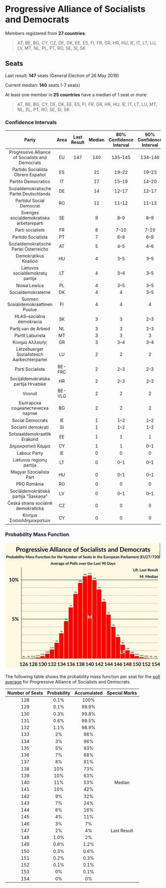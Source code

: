 # Progressive Alliance of Socialists and Democrats

Members registered from **27 countries**:

> AT, BE, BG, CY, CZ, DE, DK, EE, ES, FI, FR, GR, HR, HU, IE, IT, LT, LU, LV, MT, NL, PL, PT, RO, SE, SI, SK

## Seats

Last result: **147** seats (General Election of 26 May 2019)

Current median: **140** seats (-7 seats)

At least one member in **25 countries** have a median of 1 seat or more:

> AT, BE, BG, CY, DE, DK, EE, ES, FI, FR, GR, HR, HU, IE, IT, LT, LU, MT, NL, PL, PT, RO, SE, SI, SK

### Confidence Intervals

| Party | Area | Last Result | Median | 80% Confidence Interval | 90% Confidence Interval | 95% Confidence Interval | 99% Confidence Interval |
|:-----:|:----:|:-----------:|:------:|:-----------------------:|:-----------------------:|:-----------------------:|:-----------------------:|
| Progressive Alliance of Socialists and Democrats | EU | 147 | 140 | 135–145 | 134–146 | 133–147 | 131–150 |
| Partido Socialista Obrero Español | ES | | 21 | 19–22 | 19–23 | 18–23 | 17–25 |
| Partito Democratico | IT | | 17 | 15–19 | 14–20 | 14–20 | 13–21 |
| Sozialdemokratische Partei Deutschlands | DE | | 14 | 12–17 | 12–17 | 11–17 | 11–19 |
| Partidul Social Democrat | RO | | 12 | 11–12 | 11–13 | 11–13 | 10–13 |
| Sveriges socialdemokratiska arbetareparti | SE | | 9 | 8–9 | 8–9 | 8–9 | 7–10 |
| Parti socialiste | FR | | 8 | 7–10 | 7–10 | 7–10 | 6–11 |
| Partido Socialista | PT | | 7 | 6–8 | 6–9 | 5–9 | 5–9 |
| Sozialdemokratische Partei Österreichs | AT | | 5 | 4–5 | 4–6 | 4–6 | 4–6 |
| Demokratikus Koalíció | HU | | 4 | 3–5 | 3–5 | 2–5 | 2–6 |
| Lietuvos socialdemokratų partija | LT | | 4 | 3–4 | 3–5 | 3–5 | 3–5 |
| Nowa Lewica | PL | | 4 | 3–5 | 3–5 | 3–5 | 3–6 |
| Socialdemokraterne | DK | | 4 | 4 | 3–5 | 3–5 | 3–5 |
| Suomen Sosialidemokraattinen Puolue | FI | | 4 | 4 | 4 | 3–4 | 3–5 |
| HLAS–sociálna demokracia | SK | | 3 | 3 | 2–3 | 2–3 | 2–3 |
| Partij van de Arbeid | NL | | 3 | 3 | 2–3 | 2–3 | 2–4 |
| Partit Laburista | MT | | 3 | 3 | 3 | 3 | 2–4 |
| Κίνημα Αλλαγής | GR | | 3 | 3–4 | 3–4 | 3–4 | 2–4 |
| Lëtzebuerger Sozialistesch Aarbechterpartei | LU | | 2 | 2 | 2 | 2 | 2 |
| Parti Socialiste | BE-FRC | | 2 | 2–3 | 2–3 | 2–3 | 2–3 |
| Socijaldemokratska partija Hrvatske | HR | | 2 | 2–3 | 2–3 | 2–3 | 2–3 |
| Vooruit | BE-VLG | | 2 | 2 | 2 | 1–2 | 1–2 |
| Българска социалистическа партия | BG | | 2 | 2 | 2 | 2–3 | 1–3 |
| Social Democrats | IE | | 1 | 1–2 | 1–2 | 1–2 | 1–2 |
| Socialni demokrati | SI | | 1 | 1–2 | 1–2 | 1–2 | 1–2 |
| Sotsiaaldemokraatlik Erakond | EE | | 1 | 1 | 1 | 0–1 | 0–1 |
| Δημοκρατικό Κόμμα | CY | | 1 | 1 | 0–1 | 0–1 | 0–1 |
| Labour Party | IE | | 0 | 0 | 0 | 0 | 0 |
| Lietuvos regionų partija | LT | | 0 | 0–1 | 0–1 | 0–1 | 0–1 |
| Magyar Szocialista Párt | HU | | 0 | 0–1 | 0–1 | 0–1 | 0–1 |
| PRO România | RO | | 0 | 0 | 0 | 0 | 0 |
| Sociāldemokrātiskā partija “Saskaņa” | LV | | 0 | 0–1 | 0–1 | 0–1 | 0–1 |
| Česká strana sociálně demokratická | CZ | | 0 | 0 | 0 | 0–1 | 0–1 |
| Κίνημα Σοσιαλδημοκρατών | CY | | 0 | 0 | 0 | 0 | 0 |

### Probability Mass Function

![Graph with seats probability mass function not yet produced](average-2023-12-31-seats-pmf-progressiveallianceofsocialistsanddemocrats.png "Seats Probability Mass Function")

The following table shows the probability mass function per seat for the [poll average](average-2023-12-31.html) for Progressive Alliance of Socialists and Democrats.

| Number of Seats | Probability | Accumulated | Special Marks |
|:---------------:|:-----------:|:-----------:|:-------------:|
| 128 | 0.1% | 100% |  |
| 129 | 0.1% | 99.9% |  |
| 130 | 0.3% | 99.8% |  |
| 131 | 0.6% | 99.5% |  |
| 132 | 1.1% | 98.9% |  |
| 133 | 2% | 98% |  |
| 134 | 3% | 96% |  |
| 135 | 5% | 93% |  |
| 136 | 7% | 88% |  |
| 137 | 8% | 81% |  |
| 138 | 10% | 73% |  |
| 139 | 10% | 63% |  |
| 140 | 11% | 53% | Median |
| 141 | 10% | 42% |  |
| 142 | 9% | 32% |  |
| 143 | 7% | 24% |  |
| 144 | 6% | 16% |  |
| 145 | 4% | 11% |  |
| 146 | 3% | 7% |  |
| 147 | 2% | 4% | Last Result |
| 148 | 1.0% | 2% |  |
| 149 | 0.6% | 1.2% |  |
| 150 | 0.3% | 0.6% |  |
| 151 | 0.2% | 0.3% |  |
| 152 | 0.1% | 0.1% |  |
| 153 | 0% | 0.1% |  |
| 154 | 0% | 0% |  |


